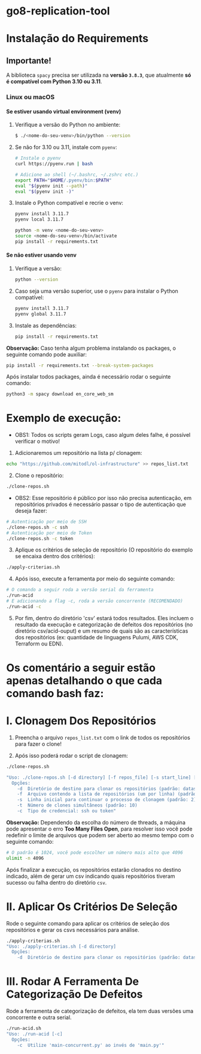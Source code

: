 # go8-replication-tool

# Instalação do Requirements

## Importante!
A biblioteca `spacy` precisa ser utilizada na **versão `3.8.3`**, que atualmente **só é compatível com Python 3.10 ou 3.11**.

### Linux ou macOS

#### Se estiver usando **virtual environment (venv)**

1. Verifique a versão do Python no ambiente:
   ```bash
   $ ./<nome-do-seu-venv>/bin/python --version
   ```

2. Se não for 3.10 ou 3.11, instale com `pyenv`:

   ```bash
   # Instale o pyenv
   curl https://pyenv.run | bash

   # Adicione ao shell (~/.bashrc, ~/.zshrc etc.)
   export PATH="$HOME/.pyenv/bin:$PATH"
   eval "$(pyenv init --path)"
   eval "$(pyenv init -)"
   ```

3. Instale o Python compatível e recrie o venv:
   ```bash
   pyenv install 3.11.7
   pyenv local 3.11.7

   python -m venv <nome-do-seu-venv>
   source <nome-do-seu-venv>/bin/activate
   pip install -r requirements.txt
   ```

#### Se **não estiver usando venv**

1. Verifique a versão:
   ```bash
   python --version
   ```

2. Caso seja uma versão superior, use o `pyenv` para instalar o Python compatível:
   ```bash
   pyenv install 3.11.7
   pyenv global 3.11.7
   ```

3. Instale as dependências:
   ```bash
   pip install -r requirements.txt
   ```

**Observação:** Caso tenha algum problema instalando os packages,
o seguinte comando pode auxiliar: 
```bash
pip install -r requirements.txt --break-system-packages
```

Após instalar todos packages, ainda é necessário rodar o seguinte comando:

```bash
python3 -m spacy download en_core_web_sm
```

# Exemplo de execução:

- OBS1: Todos os scripts geram Logs, caso algum deles falhe, é possível verificar o motivo!

1. Adicionaremos um repositório na lista p/ clonagem:
```bash
echo "https://github.com/mitodl/ol-infrastructure" >> repos_list.txt
```

2. Clone o repositório:
```bash
./clone-repos.sh
```
- OBS2: Esse repositório é público por isso não precisa autenticação, em repositórios privados é necessário
passar o tipo de autenticação que deseja fazer:
```bash
# Autenticação por meio de SSH
./clone-repos.sh -c ssh
# Autenticação por meio de Token
./clone-repos.sh -c token
```

3. Aplique os critérios de seleção de repositório (O repositório do exemplo se encaixa dentro dos critérios):
```bash
./apply-criterias.sh
```

4. Após isso, execute a ferramenta por meio do seguinte comando:
```bash
# O comando a seguir roda a versão serial da ferramenta
./run-acid 
# E adicionando a flag -c, roda a versão concorrente (RECOMENDADO)
./run-acid -c
```

5. Por fim, dentro do diretório 'csv' estará todos resultados. Eles incluem o resultado da execução
e categorização de defeitos dos repositórios (no diretório csv/acid-ouput) e um resumo de quais são
as características dos repositórios (ex: quantidade de linguagens Pulumi, AWS CDK, Terraform ou EDN).

# Os comentário a seguir estão apenas detalhando o que cada comando bash faz:
# I. Clonagem Dos Repositórios
1. Preencha o arquivo `repos_list.txt` com o link de todos os repositórios para fazer o clone!

2. Após isso poderá rodar o script de clonagem:
```bash
./clone-repos.sh

"Uso: ./clone-repos.sh [-d directory] [-f repos_file] [-s start_line] [-t threads] [-c credential]
  Opções:
    -d  Diretório de destino para clonar os repositórios (padrão: dataset)
    -f  Arquivo contendo a lista de repositórios (um por linha) (padrão: repos_list.txt)
    -s  Linha inicial para continuar o processo de clonagem (padrão: 2)
    -t  Número de clones simultâneos (padrão: 10)
    -c  Tipo de credencial: ssh ou token"
```

**Observação:** Dependendo da escolha do número de threads, a máquina pode apresentar o erro **Too Many Files Open**, para resolver isso você pode redefinir o limite de arquivos que podem ser aberto ao mesmo tempo com o seguinte comando: 
``` bash
# O padrão é 1024, você pode escolher um número mais alto que 4096
ulimit -n 4096
```

Após finalizar a execução, os repositórios estarão clonados no destino indicado,
além de gerar um csv indicando quais repositórios tiveram sucesso ou falha dentro
do diretório `csv`.

# II. Aplicar Os Critérios De Seleção

Rode o seguinte comando para aplicar os critérios de seleção dos repositórios
e gerar os csvs necessários para análise.
```bash 
./apply-criterias.sh
"Uso: ./apply-criterias.sh [-d directory] 
  Opções:
    -d  Diretório de destino para clonar os repositórios (padrão: dataset)"
```

# III. Rodar A Ferramenta De Categorização De Defeitos 

Rode a ferramenta de categorização de defeitos, ela tem duas versões
uma concorrente e outra serial.
```bash
./run-acid.sh
"Uso: ./run-acid [-c]
  Opções:
    -c  Utilize 'main-concurrent.py' ao invés de 'main.py'"
```
